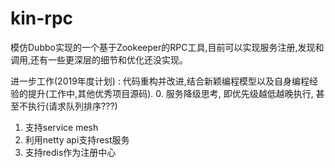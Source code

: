 # kin-rpc
模仿Dubbo实现的一个基于Zookeeper的RPC工具,目前可以实现服务注册,发现和调用,还有一些更深层的细节和优化还没实现。

进一步工作(2019年度计划) : 代码重构并改进,结合新颖编程模型以及自身编程经验的提升(工作中,其他优秀项目源码).
0. 服务降级思考, 即优先级越低越晚执行, 甚至不执行(请求队列排序???)
1. 支持service mesh
2. 利用netty api支持rest服务
3. 支持redis作为注册中心